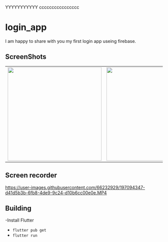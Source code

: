 YYYYYYYYYYY
cccccccccccccccc
# login_app

I am happy to share with you my first login app useing firebase.

## ScreenShots

<table>
    <tr>
        <td><img src="assets/image/scr1.jpg" width="300" /></td>
        <td><img src="assets/image/scr2.jpg" width="300" /></td>
        <td><img src="assets/image/scr3.jpg" width="300" /></td>
    </tr>
</table>

## Screen recorder

https://user-images.githubusercontent.com/66232929/197094347-d41d5b3b-6fb8-4de9-9c24-d10b6cc00e0e.MP4



## Building

-Install Flutter
- `flutter pub get`
- `flutter run`
